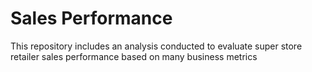 # Sales Performance
This repository includes an analysis conducted to evaluate super store retailer sales performance based on many business metrics

